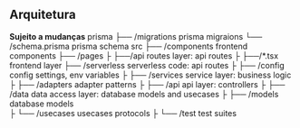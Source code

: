 ## Arquitetura

**Sujeito a mudanças**
prisma
  ├── /migrations            prisma migraions
  └── /schema.prisma         prisma schema
src
  ├── /components            frontend components
  ├── /pages
  ├        ├──/api			        routes layer: api routes
  ├        ├──/*.tsx			      frontend layer 
  ├── /serverless		          serverless code: api routes
  ├        ├── /config			    config settings, env variables
  ├        ├── /services		    service layer: business logic
  ├        ├── /adapters	      adapter patterns
  ├        ├── /api	            api layer: controllers 
  ├        ├── /data			      data access layer: database models and usecases
  ├              ├── /models			   database models	
  ├              └── /usecases      usecases protocols
  ├
  └── /test                    test suites